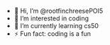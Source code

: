 - 👋 Hi, I’m @rootfinchreesePOI5
- 👀 I’m interested in coding
- 🌱 I’m currently learning cs50
- ⚡ Fun fact: coding is a fun

<!---
rootfinchreesePOI5/rootfinchreesePOI5 is a ✨ special ✨ repository because its `README.md` (this file) appears on your GitHub profile.
You can click the Preview link to take a look at your changes.
--->
